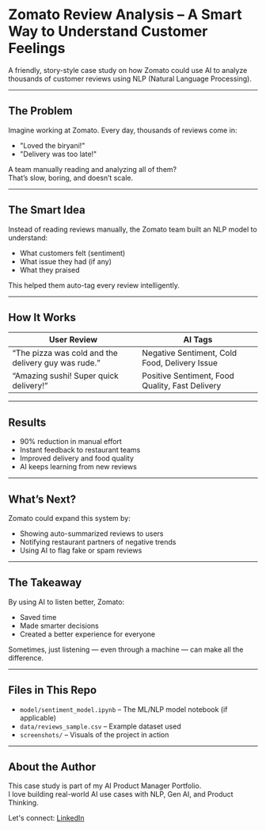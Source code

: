 # Zomato Review Analysis – A Smart Way to Understand Customer Feelings

A friendly, story-style case study on how Zomato could use AI to analyze thousands of customer reviews using NLP (Natural Language Processing).

---

## The Problem

Imagine working at Zomato. Every day, thousands of reviews come in:

- "Loved the biryani!"
- "Delivery was too late!"

A team manually reading and analyzing all of them?  
That’s slow, boring, and doesn’t scale.

---

## The Smart Idea

Instead of reading reviews manually, the Zomato team built an NLP model to understand:

- What customers felt (sentiment)
- What issue they had (if any)
- What they praised

This helped them auto-tag every review intelligently.

---

## How It Works

| User Review | AI Tags |
|-------------|---------|
| “The pizza was cold and the delivery guy was rude.” | Negative Sentiment, Cold Food, Delivery Issue |
| “Amazing sushi! Super quick delivery!” | Positive Sentiment, Food Quality, Fast Delivery |

---

## Results

- 90% reduction in manual effort  
- Instant feedback to restaurant teams  
- Improved delivery and food quality  
- AI keeps learning from new reviews

---

## What’s Next?

Zomato could expand this system by:

- Showing auto-summarized reviews to users  
- Notifying restaurant partners of negative trends  
- Using AI to flag fake or spam reviews

---

## The Takeaway

By using AI to listen better, Zomato:

- Saved time  
- Made smarter decisions  
- Created a better experience for everyone

Sometimes, just listening — even through a machine — can make all the difference.

---

## Files in This Repo

- `model/sentiment_model.ipynb` – The ML/NLP model notebook (if applicable)  
- `data/reviews_sample.csv` – Example dataset used  
- `screenshots/` – Visuals of the project in action

---

## About the Author

This case study is part of my AI Product Manager Portfolio.  
I love building real-world AI use cases with NLP, Gen AI, and Product Thinking.

Let's connect: [LinkedIn](https://www.linkedin.com/in/arman-ai-product-manager)
